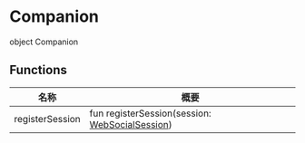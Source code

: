 # Companion

object Companion

## Functions

| 名称            | 概要                                                                                 |
| --------------- | ------------------------------------------------------------------------------------ |
| registerSession | fun registerSession(session: [WebSocialSession](../../-web-social-session/index.md)) |
